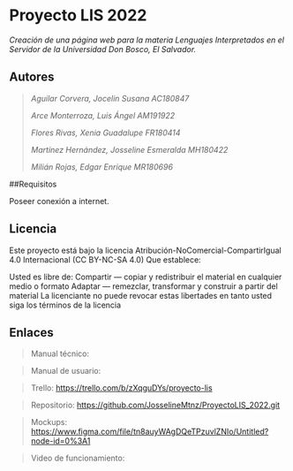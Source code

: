 # Proyecto LIS 2022
*Creación de una página web para la materia Lenguajes Interpretados en el Servidor de la Universidad Don Bosco, El Salvador.* 

## Autores
> *Aguilar Corvera, Jocelin Susana 				AC180847*
> 
> *Arce Monterroza, Luis Ángel 				AM191922*
> 
> *Flores Rivas, Xenia Guadalupe 				FR180414*
> 
> *Martínez Hernández, Josseline Esmeralda 		MH180422*
> 
> *Milián Rojas, Edgar Enrique 				MR180696*

##Requisitos

Poseer conexión a internet.

## Licencia
Este proyecto está bajo la licencia Atribución-NoComercial-CompartirIgual 4.0 Internacional (CC BY-NC-SA 4.0) Que establece:

Usted es libre de: Compartir — copiar y redistribuir el material en cualquier medio o formato Adaptar — remezclar, transformar y construir a partir del material La licenciante no puede revocar estas libertades en tanto usted siga los términos de la licencia

## Enlaces

>Manual técnico:

>Manual de usuario:

>Trello: https://trello.com/b/zXqguDYs/proyecto-lis

>Repositorio: https://github.com/JosselineMtnz/ProyectoLIS_2022.git

>Mockups: https://www.figma.com/file/tn8auyWAgDQeTPzuvlZNIo/Untitled?node-id=0%3A1

>Video de funcionamiento: 
